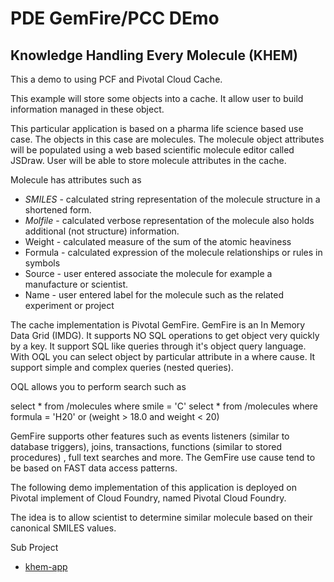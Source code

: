 # PDE GemFire/PCC DEmo
## Knowledge Handling Every Molecule (KHEM)

This a demo to using PCF and Pivotal Cloud Cache.

This example will store some objects into a cache. It allow user
to build information managed in these object.


This particular application is based on a pharma life science based use case.
The objects in this case are molecules. The molecule object attributes will
be populated using a web based scientific molecule editor called JSDraw.
User will be able to store molecule attributes in the cache.

Molecule has attributes such as

- *SMILES* - calculated string representation of the molecule structure in a shortened form.
- *Molfile* - calculated verbose representation of the molecule also holds additional (not structure) information.
- Weight - calculated measure of the sum of the atomic heaviness
- Formula - calculated expression of the molecule relationships or rules in symbols
- Source - user entered associate the molecule for example a manufacture or scientist.
- Name - user entered label for the molecule such as the related experiment or project

The cache implementation is Pivotal GemFire. GemFire is an In Memory Data Grid (IMDG).
It supports NO SQL operations to get object very quickly by a key. It support SQL like
queries through it's object query language. With OQL you can select object by particular
attribute in a where cause. It support simple and complex queries (nested queries).


OQL allows you to perform search such as

  select * from /molecules where smile = 'C'
  select * from /molecules where formula = 'H20' or (weight > 18.0 and weight < 20)


GemFire supports other features such as events listeners (similar to database triggers), joins, transactions, functions (similar to stored procedures) , full text searches and more. The GemFire use cause
tend to be based on FAST data access patterns.


The following demo implementation of this application is deployed on Pivotal implement of Cloud
Foundry, named Pivotal Cloud Foundry. 







The idea is to allow scientist to determine similar molecule based
on their canonical SMILES values.


Sub Project

- [khem-app](https://github.com/ggreen/khem/tree/master/khem-app)

